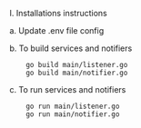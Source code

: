 I. Installations instructions

a. Update .env file config

b. To build services and notifiers 
```.env
    go build main/listener.go
    go build main/notifier.go
```

c. To run services and notifiers 
```.env
    go run main/listener.go
    go run main/notifier.go
```